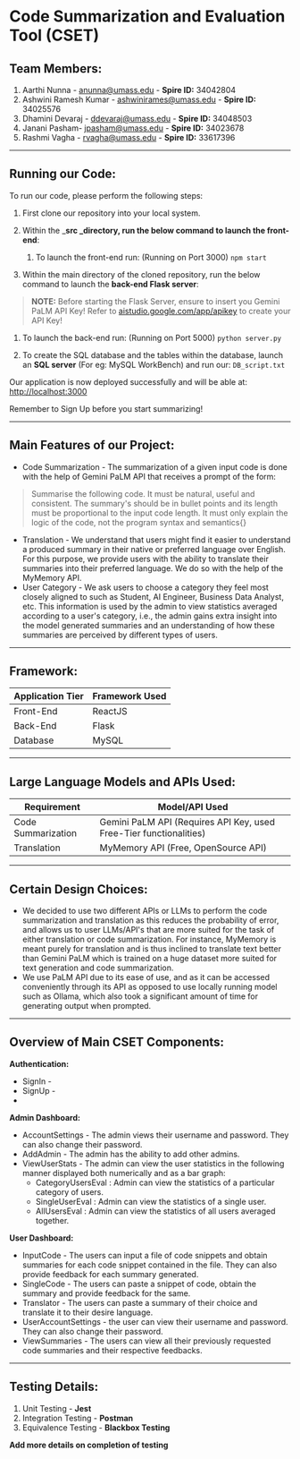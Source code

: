 # Code Summarization and Evaluation Tool (CSET)



## Team Members:
1. Aarthi Nunna - [﻿anunna@umass.edu](mailto:anunna@umass.edu)  - **Spire ID:** 34042804
2. Ashwini Ramesh Kumar - [﻿ashwinirames@umass.edu](mailto:ashwinirames@umass.edu)  -  **Spire ID:** 34025576
3. Dhamini Devaraj - [﻿ddevaraj@umass.edu](mailto:ddevaraj@umass.edu)  - **Spire ID:** 34048503
4. Janani Pasham- [﻿jpasham@umass.edu](mailto:jpasham@umass.edu)  - **Spire ID:** 34023678
5. Rashmi Vagha - [﻿rvagha@umass.edu](mailto:rvagha@umass.edu)  - **Spire ID:** 33617396
---

## Running our Code:
To run our code, please perform the following steps:

1. First clone our repository into your local system.
2. Within the _**src **_directory, run the below command to launch the** front-end**: 
    1. To launch the front-end run:  (Running on Port 3000)
`npm start`  

1.  Within the main directory of the cloned repository, run the below command to launch the **back-end Flask server**: 
> **NOTE:** Before starting the Flask Server, ensure to insert you Gemini PaLM API Key! Refer to [﻿aistudio.google.com/app/apikey](https://aistudio.google.com/app/apikey)  to create your API Key!

1. To launch the back-end run:  (Running on Port 5000)
`python server.py`  

1. To create the SQL database and the tables within the database, launch an **SQL server** (For eg: MySQL WorkBench) and run our: 
`DB_script.txt` 

Our application is now deployed successfully and will be able at: [﻿http://localhost:3000 ](http://localhost:3000/) 

Remember to Sign Up before you start summarizing!

---

## **Main Features of our Project:**
- Code Summarization - The summarization of a given input code is done with the help of Gemini PaLM API that receives a prompt of the form: 
> Summarise the following code. It must be natural, useful and consistent. The summary's should be in bullet points and its length must be proportional to the input code length. It must only explain the logic of the code, not the program syntax and semantics{}

- Translation - We understand that users might find it easier to understand a produced summary in their native or preferred language over English. For this purpose, we provide users with the ability to translate their summaries into their preferred language. We do so with the help of the MyMemory API. 
- User Category - We ask users to choose a category they feel most closely aligned to such as Student, AI Engineer, Business Data Analyst, etc. This information is used by the admin to view statistics averaged according to a user's category, i.e., the admin gains extra insight into the model generated summaries and an understanding of how these summaries are perceived by different types of users. 
---

## Framework:
| Application Tier | Framework Used |
| ----- | ----- |
| Front-End | ReactJS |
| Back-End | Flask |
| Database | MySQL |
---

## Large Language Models and APIs Used:
| Requirement | Model/API Used |
| ----- | ----- |
| Code Summarization | Gemini PaLM API (Requires API Key, used Free-Tier functionalities) |
| Translation | MyMemory API (Free, OpenSource API) |
---

## Certain Design Choices:
- We decided to use two different APIs or LLMs to perform the code summarization and translation as this reduces the probability of error, and allows us to user LLMs/API's that are more suited for the task of either translation or code summarization. For instance, MyMemory is meant purely for translation and is thus inclined to translate text better than Gemini PaLM which is trained on a huge dataset more suited for text generation and code summarization.
- We use PaLM API due to its ease of use, and as it can be accessed conveniently through its API as opposed to use locally running model such as Ollama, which also took a significant amount of time for generating output when prompted.
---

## Overview of Main CSET Components: 


**Authentication:**

- SignIn -
- SignUp - 
- 
**Admin Dashboard:**

- AccountSettings - The admin views their username and password. They can also change their password.
- AddAdmin - The admin has the ability to add other admins.
- ViewUserStats - The admin can view the user statistics in the following manner displayed both numerically and as a bar graph:
    - CategoryUsersEval : Admin can view the statistics of a particular category of users.
    - SingleUserEval : Admin can view the statistics of a single user.
    - AllUsersEval : Admin can view the statistics of all users averaged together.


**User Dashboard:**

- InputCode - The users can input a file of code snippets and obtain summaries for each code snippet contained in the file. They can also provide feedback for each summary generated.
- SingleCode - The users can paste a snippet of code, obtain the summary and provide feedback for the same. 
- Translator - The users can paste a summary of their choice and translate it to their desire language. 
- UserAccountSettings - the user can view their username and password. They can also change their password.
- ViewSummaries - The users can view all their previously requested code summaries and their respective feedbacks. 


---

## Testing Details:


1. Unit Testing - **Jest** 
2. Integration Testing - **Postman** 
3. Equivalence Testing - **Blackbox Testing**


**Add more details on completion of testing**







